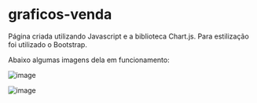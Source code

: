 # graficos-venda
Página criada utilizando Javascript e a biblioteca Chart.js. Para estilização foi utilizado o Bootstrap.

Abaixo algumas imagens dela em funcionamento:

![image](https://user-images.githubusercontent.com/67706272/209849769-7eb169bb-7c57-4715-978d-b357899cb9f7.png)

![image](https://user-images.githubusercontent.com/67706272/209849852-1cf29657-d3ad-44ce-985a-337fe2e4e8b4.png)

